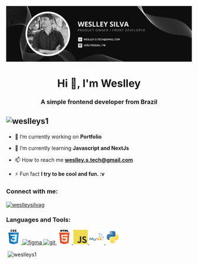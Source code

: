<img src="https://raw.githubusercontent.com/WeslleyS1/WeslleyS1/main/assets/Banner.png">

<h1 align="center">Hi 👋, I'm Weslley</h1>
<h3 align="center">A simple frontend developer from Brazil</h3>

## <p align="left"> <img src="https://komarev.com/ghpvc/?username=weslleys1&label=Profile%20views&color=e00b15&style=flat" alt="weslleys1" /> </p>

- 🔭 I’m currently working on **Portfolio**

- 🌱 I’m currently learning **Javascript and NextJs**

- 📫 How to reach me **weslley.s.tech@gmail.com**

- ⚡ Fun fact **I try to be cool and fun. :v**

<h3 align="left">Connect with me:</h3>
<p align="left">
<a href="https://linkedin.com/in/weslleysilvag" target="blank"><img align="center" src="https://raw.githubusercontent.com/rahuldkjain/github-profile-readme-generator/master/src/images/icons/Social/linked-in-alt.svg" alt="weslleysilvag" height="30" width="40" /></a>
</p>

<h3 align="left">Languages and Tools:</h3>
<p align="left"> <a href="https://www.w3schools.com/css/" target="_blank" rel="noreferrer"> <img src="https://raw.githubusercontent.com/devicons/devicon/master/icons/css3/css3-original-wordmark.svg" alt="css3" width="40" height="40"/> </a> <a href="https://www.figma.com/" target="_blank" rel="noreferrer"> <img src="https://www.vectorlogo.zone/logos/figma/figma-icon.svg" alt="figma" width="40" height="40"/> </a> <a href="https://git-scm.com/" target="_blank" rel="noreferrer"> <img src="https://www.vectorlogo.zone/logos/git-scm/git-scm-icon.svg" alt="git" width="40" height="40"/> </a> <a href="https://www.w3.org/html/" target="_blank" rel="noreferrer"> <img src="https://raw.githubusercontent.com/devicons/devicon/master/icons/html5/html5-original-wordmark.svg" alt="html5" width="40" height="40"/> </a> <a href="https://developer.mozilla.org/en-US/docs/Web/JavaScript" target="_blank" rel="noreferrer"> <img src="https://raw.githubusercontent.com/devicons/devicon/master/icons/javascript/javascript-original.svg" alt="javascript" width="40" height="40"/> </a> <a href="https://www.mysql.com/" target="_blank" rel="noreferrer"> <img src="https://raw.githubusercontent.com/devicons/devicon/master/icons/mysql/mysql-original-wordmark.svg" alt="mysql" width="40" height="40"/> </a> <a href="https://www.python.org" target="_blank" rel="noreferrer"> <img src="https://raw.githubusercontent.com/devicons/devicon/master/icons/python/python-original.svg" alt="python" width="40" height="40"/> </a> </p>

<p>&nbsp;<img align="center" src="https://github-readme-stats.vercel.app/api?username=weslleys1&show_icons=true&theme=dark&locale=en" alt="weslleys1" /></p>
